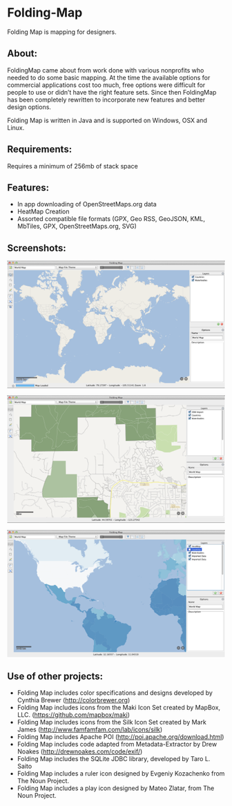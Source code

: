Folding-Map
===========

Folding Map is mapping for designers.

## About:
	
FoldingMap came about from work done with various nonprofits who needed to do some basic mapping.  At the time the available options for commercial applications cost too much, free options were difficult for people to use or didn’t have the right feature sets.  Since then FoldingMap has been completely rewritten to incorporate new features and better design options. 

Folding Map is written in Java and is supported on Windows, OSX and Linux.  

## Requirements:

Requires a minimum of 256mb of stack space

## Features:
 * In app downloading of OpenStreetMaps.org data
 * HeatMap Creation
 * Assorted compatible file formats (GPX, Geo RSS, GeoJSON, KML, MbTiles, GPX, OpenStreetMaps.org, SVG)

## Screenshots:

![Screenshot 1](https://github.com/alecdhuse/Folding-Map/blob/master/Screenshots/Folding-Map-Screen-Shot-1.png?raw=true "Screenshot 1")

![Screenshot 2](https://github.com/alecdhuse/Folding-Map/blob/master/Screenshots/Folding-Map-Screen-Shot-2.png?raw=true "Screenshot 2")

![Screenshot 3](https://github.com/alecdhuse/Folding-Map/blob/master/Screenshots/Folding-Map-Screen-Shot-3.png?raw=true "Screenshot 3")

## Use of other projects:

 * Folding Map includes color specifications and designs developed by Cynthia Brewer (http://colorbrewer.org)
 * Folding Map includes icons from the Maki Icon Set created by MapBox, LLC. (https://github.com/mapbox/maki)
 * Folding Map includes icons from the Silk Icon Set created by Mark James (http://www.famfamfam.com/lab/icons/silk)
 * Folding Map includes Apache POI (http://poi.apache.org/download.html)
 * Folding Map includes code adapted from Metadata-Extractor by Drew Noakes (http://drewnoakes.com/code/exif/)
 * Folding Map includes the SQLite JDBC library, developed by Taro L. Saito 
 * Folding Map includes a ruler icon designed by Evgeniy Kozachenko from The Noun Project.
 * Folding Map includes a play icon designed by Mateo Zlatar, from The Noun Project.
